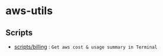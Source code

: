 # aws-utils

## Scripts
- [scripts/billing](scripts/billing/) : `Get aws cost & usage summary in Terminal`